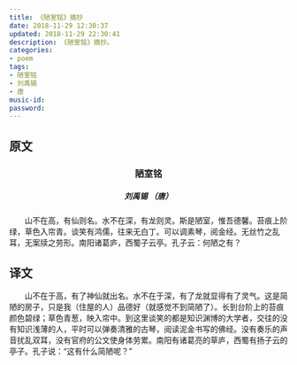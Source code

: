 ```yaml
---
title: 《陋室铭》摘抄
date: 2018-11-29 12:30:37
updated: 2018-11-29 22:30:41
description: 《陋室铭》摘抄。
categories: 
- poem
tags: 
- 陋室铭
- 刘禹锡
- 唐
music-id:
password:
---
```

## 原文
<h3 style="text-align:center;">陋室铭</h3>
<h5 style="text-align:center;">刘禹锡 （唐）</h3>
　　山不在高，有仙则名。水不在深，有龙则灵。斯是陋室，惟吾德馨。苔痕上阶绿，草色入帘青。谈笑有鸿儒，往来无白丁。可以调素琴，阅金经。无丝竹之乱耳，无案牍之劳形。南阳诸葛庐，西蜀子云亭。孔子云：何陋之有？

## 译文
　　山不在于高，有了神仙就出名。水不在于深，有了龙就显得有了灵气。这是简陋的房子，只是我（住屋的人）品德好（就感觉不到简陋了）。长到台阶上的苔痕颜色碧绿；草色青葱，映入帘中。到这里谈笑的都是知识渊博的大学者，交往的没有知识浅薄的人，平时可以弹奏清雅的古琴，阅读泥金书写的佛经。没有奏乐的声音扰乱双耳，没有官府的公文使身体劳累。南阳有诸葛亮的草庐，西蜀有扬子云的亭子。孔子说：“这有什么简陋呢？”